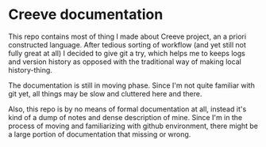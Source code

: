 # Creeve documentation

This repo contains most of thing I made about Creeve project, an a priori constructed language. After tedious sorting of workflow (and yet still not fully great at all) I decided to give git a try, which helps me to keeps logs and version history as opposed with the traditional way of making local history-thing.

The documentation is still in moving phase. Since I'm not quite familiar with git yet, all things may be slow and cluttered here and there.

Also, this repo is by no means of formal documentation at all, instead it's kind of a dump of notes and dense description of mine. Since I'm in the process of moving and familiarizing with github environment, there might be a large portion of documentation that missing or wrong.
